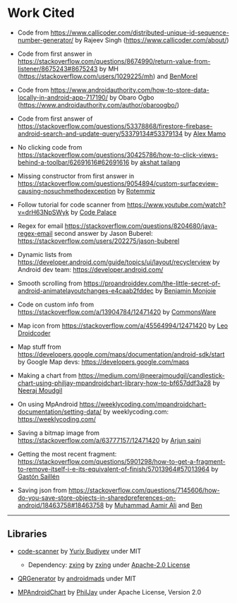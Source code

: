 # Work Cited

* Code from https://www.callicoder.com/distributed-unique-id-sequence-number-generator/ by Rajeev Singh (https://www.callicoder.com/about/) 

* Code from first answer in https://stackoverflow.com/questions/8674990/return-value-from-listener/8675243#8675243 by MH (https://stackoverflow.com/users/1029225/mh) and [BenMorel](https://stackoverflow.com/users/759866/benmorel)

* Code from https://www.androidauthority.com/how-to-store-data-locally-in-android-app-717190/ by Obaro Ogbo (https://www.androidauthority.com/author/obaroogbo/)

* Code from first answer of https://stackoverflow.com/questions/53378868/firestore-firebase-android-search-and-update-query/53379134#53379134 by [Alex Mamo](https://stackoverflow.com/users/5246885/alex-mamo)

* No clicking code from https://stackoverflow.com/questions/30425786/how-to-click-views-behind-a-toolbar/62691616#62691616 by [akshat tailang](https://stackoverflow.com/users/8019837/akshat-tailang)

* Missing constructor from first answer in https://stackoverflow.com/questions/9054894/custom-surfaceview-causing-nosuchmethodexception by [Rotemmiz](https://stackoverflow.com/users/930391/rotemmiz)

* Follow tutorial for code scanner from https://www.youtube.com/watch?v=drH63NpSWyk by [Code Palace](https://www.youtube.com/channel/UCuudpdbKmQWq2PPzYgVCWlA)

* Regex for email https://stackoverflow.com/questions/8204680/java-regex-email second answer by Jason Buberel: https://stackoverflow.com/users/202275/jason-buberel

* Dynamic lists from https://developer.android.com/guide/topics/ui/layout/recyclerview by Android dev team: https://developer.android.com/

* Smooth scrolling from https://proandroiddev.com/the-little-secret-of-android-animatelayoutchanges-e4caab2fddec by [Benjamin Monjoie](https://xzan.medium.com/?source=post_page-----e4caab2fddec--------------------------------)

* Code on custom info from https://stackoverflow.com/a/13904784/12471420 by [CommonsWare](https://stackoverflow.com/users/115145/commonsware)

* Map icon from https://stackoverflow.com/a/45564994/12471420 by [Leo Droidcoder](https://stackoverflow.com/users/5730321/leo-droidcoder)

* Map stuff from https://developers.google.com/maps/documentation/android-sdk/start by Google Map devs: https://developers.google.com/maps

* Making a chart from https://medium.com/@neerajmoudgil/candlestick-chart-using-philjay-mpandroidchart-library-how-to-bf657ddf3a28 by [Neeraj Moudgil](https://medium.com/@neerajmoudgil?source=post_page-----bf657ddf3a28--------------------------------) 

* On using MpAndroid https://weeklycoding.com/mpandroidchart-documentation/setting-data/ by weeklycoding.com: https://weeklycoding.com/

* Saving a bitmap image from https://stackoverflow.com/a/63777157/12471420 by [Arjun saini](https://stackoverflow.com/users/4864943/arjun-saini)

* Getting the most recent fragment: https://stackoverflow.com/questions/5901298/how-to-get-a-fragment-to-remove-itself-i-e-its-equivalent-of-finish/57013964#57013964 by [Gastón Saillén](https://stackoverflow.com/users/9164141/gastón-saillén)

* Saving json from https://stackoverflow.com/questions/7145606/how-do-you-save-store-objects-in-sharedpreferences-on-android/18463758#18463758 by [Muhammad Aamir Ali](https://stackoverflow.com/users/1531657/muhammad-aamir-ali) and [Ben](https://stackoverflow.com/users/6110783/ben)

  

----

## Libraries

* [code-scanner](https://github.com/yuriy-budiyev/code-scanner) by [Yuriy Budiyev](https://github.com/yuriy-budiyev) under MIT

  * Dependency: [zxing](https://github.com/zxing/zxing) by [zxing](https://github.com/zxing) under [Apache-2.0 License](https://github.com/zxing/zxing/blob/master/LICENSE)

* [QRGenerator](https://github.com/androidmads/QRGenerator) by [androidmads](https://github.com/androidmads) under MIT

* [MPAndroidChart](https://github.com/PhilJay/MPAndroidChart) by [PhilJay](https://github.com/PhilJay) under Apache License, Version 2.0

  

